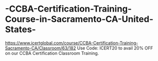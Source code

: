 # -CCBA-Certification-Training-Course-in-Sacramento-CA-United-States-
https://www.icertglobal.com/course/CCBA-Certification-Training-Sacramento-CA/Classroom/63/182                    Use Code: ICERT20 to avail 20% OFF on our CCBA Certification Classroom Training.
